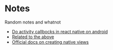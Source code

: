 # Notes

Random notes and whatnot

- [Do activity callbocks in react native on android](https://github.com/facebook/react-native/issues/3334#issuecomment-168254267)
- [Related to the above](https://gist.github.com/jforaker/bbd1b27138f259f2d7fa)
- [Official docs on creating native views](http://facebook.github.io/react-native/docs/native-components-android.html#1-create-the-viewmanager-subclass)
